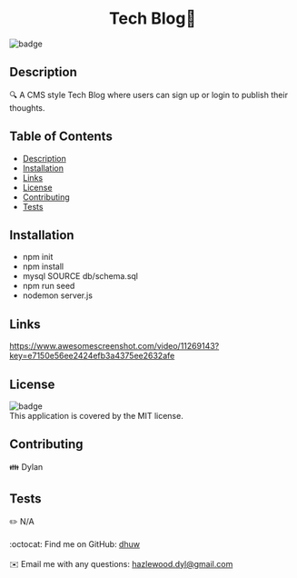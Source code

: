 <h1 align="center">Tech Blog👋</h1>
  
  ![badge](https://img.shields.io/badge/license-MIT-brightgreen)<br />
  ## Description
  🔍 A CMS style Tech Blog where users can sign up or login to publish their thoughts.
  ## Table of Contents
  - [Description](#description)
  - [Installation](#installation)
  - [Links](#links)
  - [License](#license)
  - [Contributing](#contributing)
  - [Tests](#tests)
  ## Installation
  - npm init
  - npm install
  - mysql SOURCE db/schema.sql
  - npm run seed
  - nodemon server.js
  
  ## Links
  https://www.awesomescreenshot.com/video/11269143?key=e7150e56ee2424efb3a4375ee2632afe
  
  ## License
  ![badge](https://img.shields.io/badge/license-MIT-brightgreen)
  <br />
  This application is covered by the MIT license. 
  ## Contributing
  👪 Dylan
  ## Tests
  ✏️ N/A
  <br />
  <br />
  :octocat: Find me on GitHub: [dhuw](https://github.com/dhuw)<br />
  <br />
  ✉️ Email me with any questions: hazlewood.dyl@gmail.com<br /><br />
